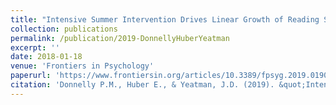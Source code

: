 ```yaml
---
title: "Intensive Summer Intervention Drives Linear Growth of Reading Skill in Struggling Readers."
collection: publications
permalink: /publication/2019-DonnellyHuberYeatman
excerpt: ''
date: 2018-01-18
venue: 'Frontiers in Psychology'
paperurl: 'https://www.frontiersin.org/articles/10.3389/fpsyg.2019.01900/full'
citation: 'Donnelly P.M., Huber E., & Yeatman, J.D. (2019). &quot;Intensive Summer Intervention Drives Linear Growth of Reading Skill in Struggling Readers.&quot; <i>Frontiers in Psychology, 10</i>.'
---
```


